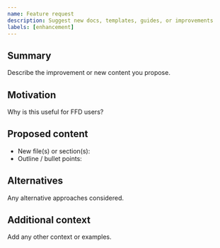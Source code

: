 ```yaml
---
name: Feature request
description: Suggest new docs, templates, guides, or improvements
labels: [enhancement]
---
```


## Summary
Describe the improvement or new content you propose.

## Motivation
Why is this useful for FFD users?

## Proposed content
- New file(s) or section(s):
- Outline / bullet points:

## Alternatives
Any alternative approaches considered.

## Additional context
Add any other context or examples.

